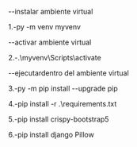 --instalar ambiente virtual

1.-py -m venv myvenv

--activar ambiente virtual

2.-.\myvenv\Scripts\activate

--ejecutardentro del ambiente virtual

3.-py -m pip install  --upgrade pip

4.-pip install -r .\requirements.txt

5.-pip install crispy-bootstrap5  

6.-pip install django Pillow
